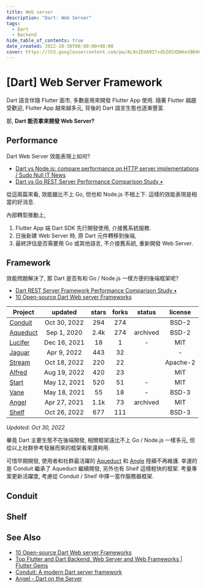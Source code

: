 ```yaml
---
title: Web server
description: "Dart: Web Server"
tags:
  - Dart
  - Backend
hide_table_of_contents: true
date_created: 2022-10-30T00:00:00+08:00
cover: https://lh3.googleusercontent.com/pw/AL9nZEUA9Ifvd5Z8SXDWkeVB6AC4MPGwnXaL6kBXNPoXwOQQ2jOcZ1Jw_0p8TKK8C3ZX0e67_FOY15eDrm7aaXSQJcKtoUzC80SAQEHsaBy6qS2AqNNs5VUFNXBKm439y_1wkvmDl-PnL8ReojnIumNlEvOXBg=w800-no?authuser=0
---
```


[Dart] Web Server Framework
===========================

Dart 語言伴隨 Flutter 面市, 多數是用來開發 Flutter App 使用.
隨著 Flutter 越趨受歡迎, Flutter App 越來越多元, 背後的 Dart 語言生態也逐漸豐富.

那, __Dart 能否拿來開發 Web Server?__ 


Performance
-----------

Dart Web Server 效能表現上如何?

- [Dart vs Node.js: compare performance on HTTP server implementations / Sudo Null IT News](https://sudonull.com/post/6170-Dart-vs-Nodejs-compare-performance-on-HTTP-server-implementations)
- [Dart vs Go REST Server Performance Comparison Study •](https://www.nequalsonelifestyle.com/2022/02/12/dart-vs-go-rest-server-performance-study/)

從這兩篇來看, 效能雖比不上 Go, 但也和 Node.js 不相上下.
這樣的效能表現是相當的好消息.

內部轉型推動上, 
1. Flutter App 端 Dart SDK 先行開發使用, 介接舊系統服務.
2. 日後新建 Web Server 時, 原 Dart 元件轉移到後端,
3. 最終評估是否需要用 Go 或其他語言, 不介接舊系統, 重新開發 Web Server.


Framework
---------

效能問題解決了, 那 Dart 是否有和 Go / Node.js 一樣方便的後端框架呢?

- [Dart REST Server Framework Performance Comparison Study •](https://www.nequalsonelifestyle.com/2022/02/11/dart-rest-server-framework-performance-study/)
- [10 Open-source Dart Web server Frameworks](https://medevel.com/10-dart-web-frameworks/)

| Project                                              |   updated    | stars | forks |  status  | license  |
| ---------------------------------------------------- | :----------: | :---: | :---: | :------: | :------: |
| [Conduit](https://github.com/conduit-dart/conduit)   | Oct 30, 2022 |  294  |  274  |          |  BSD-2   |
| [Aqueduct](https://github.com/stablekernel/aqueduct) | Sep 1, 2020  | 2.4k  |  274  | archived |  BSD-2   |
| [Lucifer](https://github.com/salkuadrat/lucifer)     | Dec 16, 2021 |  18   |   1   |    -     |   MIT    |
| [Jaguar](https://github.com/Jaguar-dart/jaguar)      | Apr 9, 2022  |  443  |  32   |          |    -     |
| [Stream](https://github.com/rikulo/stream)           | Oct 18, 2022 |  220  |  22   |          | Apache-2 |
| [Alfred](https://github.com/rknell/alfred)           | Aug 19, 2022 |  420  |  23   |          |   MIT    |
| [Start](https://github.com/lvivski/start)            | May 12, 2021 |  520  |  51   |    -     |   MIT    |
| [Vane](https://github.com/Scorpiion/Vane)            | May 18, 2021 |  55   |  18   |    -     |  BSD-3   |
| [Angel](https://github.com/angel-dart/angel)         | Apr 27, 2021 | 1.1k  |  73   | archived |   MIT    |
| [Shelf](https://github.com/dart-lang/shelf)          | Oct 26, 2022 |  677  |  111  |          |  BSD-3   |

_Updated: Oct 30, 2022_

畢竟 Dart 主要生態不在後端開發, 相關框架遠比不上 Go / Node.js 一樣多元, 
但從以上社群參考發展而來的框架看來還夠用. 

可惜早期開發, 使用者和社群最活躍的 [Aqueduct](https://aqueduct.io/) 和 [Angle](https://angel-dart.dev/) 陸續不再維護.
幸運的是 Conduit 繼承了 Aqueduct 繼續開發, 另外也有 Sheif 這樣輕快的框架. 
考量專案更新活躍度, 考慮從 Conduit / Sheif 中擇一當作服務器框架.


Conduit
-------


Shelf
-----



See Also
--------

- [10 Open-source Dart Web server Frameworks](https://medevel.com/10-dart-web-frameworks/)
- [Top Flutter and Dart Backend, Web Server and Web Frameworks | Flutter Gems](https://fluttergems.dev/web-server/)
- [Conduit: A modern Dart server framework](https://www.theconduit.dev/)
- [Angel - Dart on the Server](https://angel-dart.dev/)
